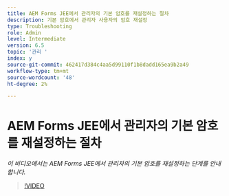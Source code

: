 ```yaml
---
title: AEM Forms JEE에서 관리자의 기본 암호를 재설정하는 절차
description: 기본 암호에서 관리자 사용자의 암호 재설정
type: Troubleshooting
role: Admin
level: Intermediate
version: 6.5
topic: '관리 '
index: y
source-git-commit: 462417d384c4aa5d99110f1b8dadd165ea9b2a49
workflow-type: tm+mt
source-wordcount: '48'
ht-degree: 2%

---
```



# AEM Forms JEE에서 관리자의 기본 암호를 재설정하는 절차

*이 비디오에서는 AEM Forms JEE에서 관리자의 기본 암호를 재설정하는 단계를 안내합니다.*

>[!VIDEO](https://video.tv.adobe.com/v/335541?quality=9&learn=on)
